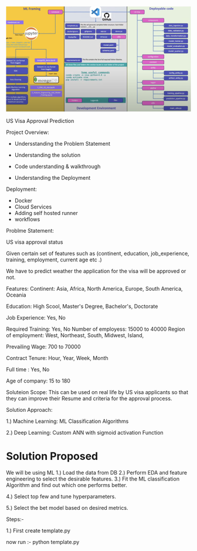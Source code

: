 
![alt text](thumbnail.png)


US Visa Approval Prediction 

Project Overview:
 * Undersstanding the Problem Statement 

 * Understanding the solution 

 * Code understanding & walkthrough 

 * Understanding the Deployment 



Deployment:
 * Docker 
 * Cloud Services 
 * Adding self hosted runner 
 * workflows 



Problme Statement:

US visa approval status

Given certain set of features such as (continent, education, job_experience, training, employment, current age etc .) 

We have to predict weather the application for the visa will be approved or not. 



Features:
Continent: Asia, Africa, North America, Europe, South America, Oceania 

Education: High Scool, Master's Degree, Bachelor's, Doctorate 

Job Experience: Yes, No

Required Training: Yes, No 
Number of employess: 15000 to 40000 
Region of employment: West, Northeast, South, Midwest, Island,

Prevailing Wage: 700 to 70000 

Contract Tenure: Hour, Year, Week, Month 

Full time : Yes, No

Age of company: 15 to 180 



Soluteion Scope:
This can be used on real life by US visa applicants so that they can improve their Resume and criteria for the approval process. 


Solution Approach:

1.) Machine Learning: ML Classification Algorithms 

2.) Deep Learning: Custom ANN with sigmoid activation Function 



# Solution Proposed 

We will be using ML
1.) Load the data from DB
2.) Perform EDA and feature engineering to select the desirable features. 
3.) Fit the ML classification Algorithm and find out which one performs better. 

4.) Select top few and tune hyperparameters.

5.) Select the bet model based on desired metrics.





Steps:- 

1.) First create template.py 
 
 now run :- python template.py 

 



